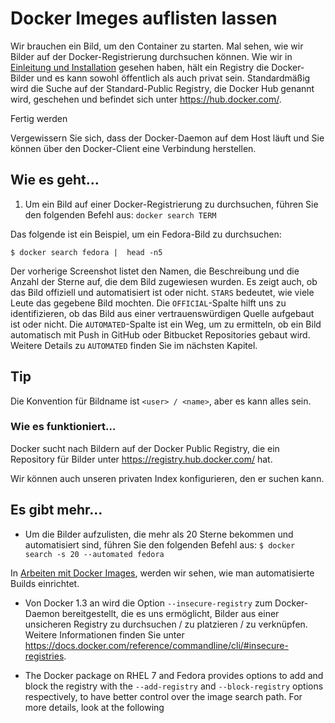 # Docker Imeges auflisten lassen

Wir brauchen ein Bild, um den Container zu starten. Mal sehen, wie wir Bilder auf der Docker-Registrierung durchsuchen können. Wie wir in [Einleitung und Installation](../docker-einleitung-und-Installation) gesehen haben, hält ein Registry die Docker-Bilder und es kann sowohl öffentlich als auch privat sein. Standardmäßig wird die Suche auf der Standard-Public Registry, die Docker Hub genannt wird, geschehen und befindet sich unter https://hub.docker.com/.

Fertig werden

Vergewissern Sie sich, dass der Docker-Daemon auf dem Host läuft und Sie können über den Docker-Client eine Verbindung herstellen.

## Wie es geht…

1. Um ein Bild auf einer Docker-Registrierung zu durchsuchen, führen Sie den folgenden Befehl aus:
`docker search TERM`

Das folgende ist ein Beispiel, um ein Fedora-Bild zu durchsuchen:

`$ docker search fedora |  head -n5`

Der vorherige Screenshot listet den Namen, die Beschreibung und die Anzahl der Sterne auf, die dem Bild zugewiesen wurden. Es zeigt auch, ob das Bild offiziell und automatisiert ist oder nicht. `STARS` bedeutet, wie viele Leute das gegebene Bild mochten. Die `OFFICIAL`-Spalte hilft uns zu identifizieren, ob das Bild aus einer vertrauenswürdigen Quelle aufgebaut ist oder nicht. Die `AUTOMATED`-Spalte ist ein Weg, um zu ermitteln, ob ein Bild automatisch mit Push in GitHub oder Bitbucket Repositories gebaut wird. Weitere Details zu `AUTOMATED` finden Sie im nächsten Kapitel.

## Tip

Die Konvention für Bildname ist `<user> / <name>`, aber es kann alles sein.

### Wie es funktioniert…

Docker sucht nach Bildern auf der Docker Public Registry, die ein Repository für Bilder unter https://registry.hub.docker.com/ hat.

Wir können auch unseren privaten Index konfigurieren, den er suchen kann.

## Es gibt mehr…

* Um die Bilder aufzulisten, die mehr als 20 Sterne bekommen und automatisiert sind, führen Sie den folgenden Befehl aus:
`$ docker search -s 20 --automated fedora`

In [Arbeiten mit Docker Images](../docker-arbeiten-mit-docker-images), werden wir sehen, wie man automatisierte Builds einrichtet.

* Von Docker 1.3 an wird die Option `--insecure-registry` zum Docker-Daemon bereitgestellt, die es uns ermöglicht, Bilder aus einer unsicheren Registry zu durchsuchen / zu platzieren / zu verknüpfen. Weitere Informationen finden Sie unter https://docs.docker.com/reference/commandline/cli/#insecure-registries.

* The Docker package on RHEL 7 and Fedora provides options to add and block the registry with the `--add-registry` and `--block-registry` options respectively, to have better control over the image search path. For more details, look at the following 
